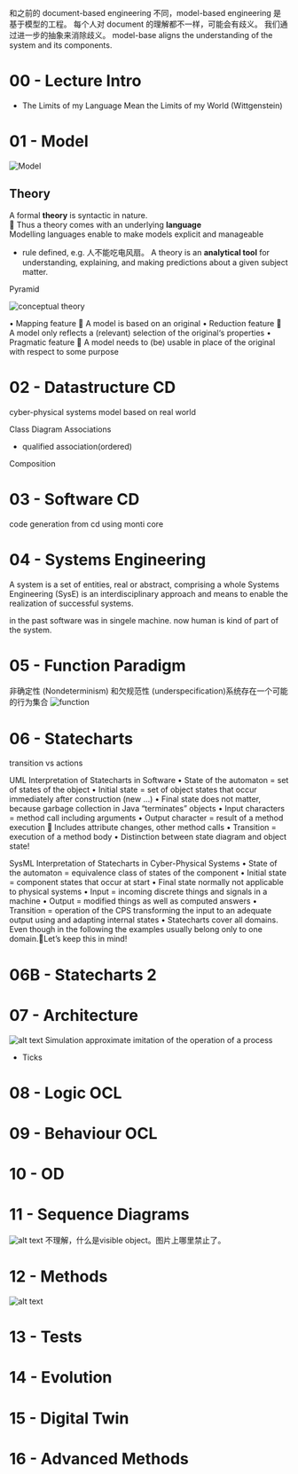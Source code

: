 和之前的 document-based engineering 不同，model-based engineering 是基于模型的工程。
每个人对 document 的理解都不一样，可能会有歧义。
我们通过进一步的抽象来消除歧义。
model-base aligns the understanding of the system and its components.


# 00 - Lecture Intro

- The Limits of my Language Mean the Limits of my World (Wittgenstein)  

# 01 - Model
![Model](mbse_images/image-1.png)

## Theory

A formal **theory** is syntactic in nature.  
 Thus a theory comes with an underlying **language**  
Modelling languages enable to make models explicit and manageable
- rule defined, e.g. 人不能吃电风扇。
 A theory is an **analytical tool** for understanding, explaining, and making predictions about a given subject matter.

Pyramid

![conceptual](mbse_images/image-2.png)
theory


• Mapping feature
 A model is based on an original
• Reduction feature
 A model only reflects a (relevant) selection of the original‘s properties
• Pragmatic feature
 A model needs to (be) usable in place of the original with respect to some purpose


# 02 - Datastructure CD
cyber-physical systems
model based on real world

Class Diagram
Associations
- qualified association(ordered)

Composition

# 03 - Software CD
code generation from cd using monti core

# 04 - Systems Engineering
A system is a set of entities, real or abstract, comprising a whole
Systems Engineering (SysE) is an interdisciplinary approach and means to enable the realization of successful systems.

in the past software was in singele machine.
now human is kind of part of the system.


# 05 - Function Paradigm
非确定性 (Nondeterminism) 和欠规范性 (underspecification)系统存在一个可能的行为集合
![function](mbse_images/image-3.png)

# 06 - Statecharts
transition vs actions

UML Interpretation of Statecharts in Software
• State of the automaton = set of states of the object
• Initial state = set of object states that occur
immediately after construction (new ...)
• Final state does not matter, because garbage
collection in Java “terminates” objects
• Input characters = method call including arguments
• Output character = result of a method execution
 Includes attribute changes, other method calls
• Transition = execution of a method body
• Distinction between state diagram and object state!

SysML Interpretation of Statecharts in Cyber-Physical Systems
• State of the automaton =
equivalence class of states of the component
• Initial state = component states that occur at start
• Final state normally not applicable to physical systems
• Input = incoming discrete things and signals in a
machine
• Output = modified things as well as computed answers
• Transition = operation of the CPS transforming the input
to an adequate output using and adapting internal states
• Statecharts cover all domains. Even though in the
following the examples usually belong only to one
domain.Let’s keep this in mind!
# 06B - Statecharts 2


# 07 - Architecture
![alt text](mbse_images/image-4.png)
Simulation approximate imitation of the operation of a process 
- Ticks



# 08 - Logic OCL


# 09 - Behaviour OCL


# 10 - OD


# 11 - Sequence Diagrams
![alt text](image.png)
不理解，什么是visible object。图片上哪里禁止了。

# 12 - Methods
![alt text](image-1.png)



# 13 - Tests
# 14 - Evolution
# 15 - Digital Twin
# 16 - Advanced Methods


